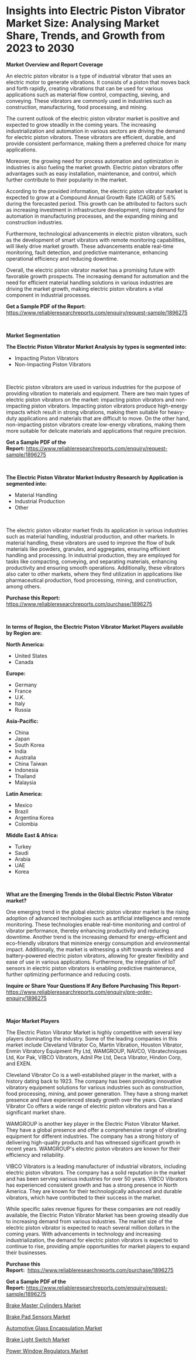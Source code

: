 <p><h1>Insights into Electric Piston Vibrator Market Size: Analysing Market Share, Trends, and Growth from 2023 to 2030</h1></p><p><strong>Market Overview and Report Coverage</strong></p>
<p><p>An electric piston vibrator is a type of industrial vibrator that uses an electric motor to generate vibrations. It consists of a piston that moves back and forth rapidly, creating vibrations that can be used for various applications such as material flow control, compacting, sieving, and conveying. These vibrators are commonly used in industries such as construction, manufacturing, food processing, and mining.</p><p>The current outlook of the electric piston vibrator market is positive and expected to grow steadily in the coming years. The increasing industrialization and automation in various sectors are driving the demand for electric piston vibrators. These vibrators are efficient, durable, and provide consistent performance, making them a preferred choice for many applications.</p><p>Moreover, the growing need for process automation and optimization in industries is also fueling the market growth. Electric piston vibrators offer advantages such as easy installation, maintenance, and control, which further contribute to their popularity in the market.</p><p>According to the provided information, the electric piston vibrator market is expected to grow at a Compound Annual Growth Rate (CAGR) of 5.6% during the forecasted period. This growth can be attributed to factors such as increasing investment in infrastructure development, rising demand for automation in manufacturing processes, and the expanding mining and construction industries.</p><p>Furthermore, technological advancements in electric piston vibrators, such as the development of smart vibrators with remote monitoring capabilities, will likely drive market growth. These advancements enable real-time monitoring, fault detection, and predictive maintenance, enhancing operational efficiency and reducing downtime.</p><p>Overall, the electric piston vibrator market has a promising future with favorable growth prospects. The increasing demand for automation and the need for efficient material handling solutions in various industries are driving the market growth, making electric piston vibrators a vital component in industrial processes.</p></p>
<p><strong>Get a Sample PDF of the Report:</strong> <a href="https://www.reliableresearchreports.com/enquiry/request-sample/1896275">https://www.reliableresearchreports.com/enquiry/request-sample/1896275</a></p>
<p>&nbsp;</p>
<p><strong>Market Segmentation</strong></p>
<p><strong>The Electric Piston Vibrator Market Analysis by types is segmented into:</strong></p>
<p><ul><li>Impacting Piston Vibrators</li><li>Non-Impacting Piston Vibrators</li></ul></p>
<p>&nbsp;</p>
<p><p>Electric piston vibrators are used in various industries for the purpose of providing vibration to materials and equipment. There are two main types of electric piston vibrators on the market: impacting piston vibrators and non-impacting piston vibrators. Impacting piston vibrators produce high-energy impacts which result in strong vibrations, making them suitable for heavy-duty applications and materials that are difficult to move. On the other hand, non-impacting piston vibrators create low-energy vibrations, making them more suitable for delicate materials and applications that require precision.</p></p>
<p><strong>Get a Sample PDF of the Report:</strong>&nbsp;<a href="https://www.reliableresearchreports.com/enquiry/request-sample/1896275">https://www.reliableresearchreports.com/enquiry/request-sample/1896275</a></p>
<p>&nbsp;</p>
<p><strong>The Electric Piston Vibrator Market Industry Research by Application is segmented into:</strong></p>
<p><ul><li>Material Handling</li><li>Industrial Production</li><li>Other</li></ul></p>
<p>&nbsp;</p>
<p><p>The electric piston vibrator market finds its application in various industries such as material handling, industrial production, and other markets. In material handling, these vibrators are used to improve the flow of bulk materials like powders, granules, and aggregates, ensuring efficient handling and processing. In industrial production, they are employed for tasks like compacting, conveying, and separating materials, enhancing productivity and ensuring smooth operations. Additionally, these vibrators also cater to other markets, where they find utilization in applications like pharmaceutical production, food processing, mining, and construction, among others.</p></p>
<p><strong>Purchase this Report:</strong>&nbsp; <a href="https://www.reliableresearchreports.com/purchase/1896275">https://www.reliableresearchreports.com/purchase/1896275</a></p>
<p>&nbsp;</p>
<p><strong>In terms of Region, the Electric Piston Vibrator Market Players available by Region are:</strong></p>
<p>
    <p> <strong> North America: </strong>
        <ul>
            <li>United States</li>
            <li>Canada</li>
        </ul>
        </p> 
    <p> <strong> Europe: </strong>
        <ul>
            <li>Germany</li>
            <li>France</li>
            <li>U.K.</li>
            <li>Italy</li>
            <li>Russia</li>
        </ul>
        </p> 
    <p> <strong> Asia-Pacific: </strong>
        <ul>
            <li>China</li>
            <li>Japan</li>
            <li>South Korea</li>
            <li>India</li>
            <li>Australia</li>
            <li>China Taiwan</li>
            <li>Indonesia</li>
            <li>Thailand</li>
            <li>Malaysia</li>
        </ul>
        </p> 
    <p> <strong> Latin America: </strong>
        <ul>
            <li>Mexico</li>
            <li>Brazil</li>
            <li>Argentina Korea</li>
            <li>Colombia</li>
        </ul>
        </p> 
    <p> <strong> Middle East & Africa: </strong>
        <ul>
            <li>Turkey</li>
            <li>Saudi</li>
            <li>Arabia</li>
            <li>UAE</li>
            <li>Korea</li>
        </ul>
    </p>
    </p>
<p>&nbsp;</p>
<p><strong>What are the Emerging Trends in the Global Electric Piston Vibrator market?</strong></p>
<p><p>One emerging trend in the global electric piston vibrator market is the rising adoption of advanced technologies such as artificial intelligence and remote monitoring. These technologies enable real-time monitoring and control of vibrator performance, thereby enhancing productivity and reducing downtime. Another trend is the increasing demand for energy-efficient and eco-friendly vibrators that minimize energy consumption and environmental impact. Additionally, the market is witnessing a shift towards wireless and battery-powered electric piston vibrators, allowing for greater flexibility and ease of use in various applications. Furthermore, the integration of IoT sensors in electric piston vibrators is enabling predictive maintenance, further optimizing performance and reducing costs.</p></p>
<p><strong>Inquire or Share Your Questions If Any Before Purchasing This Report</strong>- <a href="https://www.reliableresearchreports.com/enquiry/pre-order-enquiry/1896275">https://www.reliableresearchreports.com/enquiry/pre-order-enquiry/1896275</a></p>
<p>&nbsp;</p>
<p><strong>Major Market Players</strong></p>
<p><p>The Electric Piston Vibrator Market is highly competitive with several key players dominating the industry. Some of the leading companies in this market include Cleveland Vibrator Co, Martin Vibration, Houston Vibrator, Enmin Vibratory Equipment Pty Ltd, WAMGROUP, NAVCO, Vibratechniques Ltd, Kor Pak, VIBCO Vibrators, Adnil Pte Ltd, Deca Vibrator, Hindon Corp, and EXEN.</p><p>Cleveland Vibrator Co is a well-established player in the market, with a history dating back to 1923. The company has been providing innovative vibratory equipment solutions for various industries such as construction, food processing, mining, and power generation. They have a strong market presence and have experienced steady growth over the years. Cleveland Vibrator Co offers a wide range of electric piston vibrators and has a significant market share.</p><p>WAMGROUP is another key player in the Electric Piston Vibrator Market. They have a global presence and offer a comprehensive range of vibrating equipment for different industries. The company has a strong history of delivering high-quality products and has witnessed significant growth in recent years. WAMGROUP's electric piston vibrators are known for their efficiency and reliability.</p><p>VIBCO Vibrators is a leading manufacturer of industrial vibrators, including electric piston vibrators. The company has a solid reputation in the market and has been serving various industries for over 50 years. VIBCO Vibrators has experienced consistent growth and has a strong presence in North America. They are known for their technologically advanced and durable vibrators, which have contributed to their success in the market.</p><p>While specific sales revenue figures for these companies are not readily available, the Electric Piston Vibrator Market has been growing steadily due to increasing demand from various industries. The market size of the electric piston vibrator is expected to reach several million dollars in the coming years. With advancements in technology and increasing industrialization, the demand for electric piston vibrators is expected to continue to rise, providing ample opportunities for market players to expand their businesses.</p></p>
<p><strong>Purchase this Report:</strong>&nbsp;&nbsp;<a href="https://www.reliableresearchreports.com/purchase/1896275">https://www.reliableresearchreports.com/purchase/1896275</a></p>
<p></p>
<p><strong>Get a Sample PDF of the Report:</strong>&nbsp;<a href="https://www.reliableresearchreports.com/enquiry/request-sample/1896275">https://www.reliableresearchreports.com/enquiry/request-sample/1896275</a></p>
<p><p><a href="https://medium.com/@laneygibson1991/brake-master-cylinders-market-report-reveals-the-latest-trends-and-growth-opportunities-of-this-4d63662f4ce2">Brake Master Cylinders Market</a></p><p><a href="https://medium.com/@royalmiller09/decoding-brake-pad-sensors-market-metrics-market-share-trends-and-growth-patterns-8d176ca34f88">Brake Pad Sensors Market</a></p><p><a href="https://medium.com/@dashawnmoen/automotive-glass-encapsulation-market-size-market-outlook-and-market-forecast-2023-to-2030-193f45a78f70">Automotive Glass Encapsulation Market</a></p><p><a href="https://medium.com/@javiermante/brake-light-switch-market-insight-market-trends-growth-forecasted-from-2023-to-2030-0bf154859479">Brake Light Switch Market</a></p><p><a href="https://medium.com/@luispacocha/power-window-regulators-market-analysis-and-sze-forecasted-for-period-from-2023-to-2030-6e3e84a3c539">Power Window Regulators Market</a></p></p>